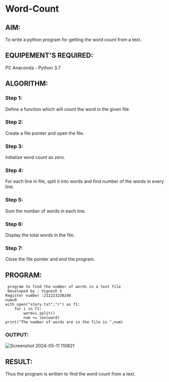 # Word-Count
## AIM:
To write a python program for getting the word count from a text.
## EQUIPEMENT'S REQUIRED: 
PC
Anaconda - Python 3.7
## ALGORITHM: 
### Step 1:
Define a function which will count the word in the given file.

### Step 2: 
Create a file pointer and open the file.
 
### Step 3: 
Initialize word count as zero.

### Step 4:  
For each line in file, split it into words and find number of the words in every line.

### Step 5:
Sum the number of words in each line.

### Step 6: 
Display the total words in the file.

### Step 7:
Close the file pointer and end the program.

## PROGRAM:
~~~
 program to find the number of words in a text file
 Developed by : Vignesh S
Register number :212223230240
num=0
with open("story.txt","r") as f1:
    for i in f1:
        word=i.split()
        num += len(word)
print("The number of words are in the file is ",num)
~~~

### OUTPUT:
![Screenshot 2024-05-11 110821](https://github.com/Vigneshvikiii/Word-Count/assets/147474483/7fbebbc3-c176-4692-bd73-922016f9319a)



## RESULT:
Thus the program is written to find the word count from a text.
